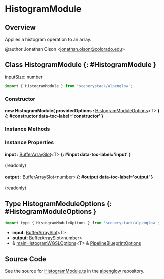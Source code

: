 # HistogramModule

## Overview

Applies a histogram operation to an array.

@author Jonathan Olson &lt;jonathan.olson@colorado.edu&gt;

## Class HistogramModule {: #HistogramModule }


inputSize: number

```js
import { HistogramModule } from 'scenerystack/alpenglow';
```
### Constructor

#### new HistogramModule( providedOptions : <span style="font-weight: 400;">[HistogramModuleOptions](../alpenglow/HistogramModule.md#HistogramModuleOptions)&lt;T&gt;</span> ) {: #constructor data-toc-label='constructor' }

### Instance Methods



### Instance Properties

#### input : <span style="font-weight: 400;">[BufferArraySlot](../alpenglow/BufferArraySlot.md)&lt;T&gt;</span> {: #input data-toc-label='input' }

(readonly)

#### output : <span style="font-weight: 400;">[BufferArraySlot](../alpenglow/BufferArraySlot.md)&lt;<span style="color: hsla(calc(var(--md-hue) + 180deg),80%,40%,1);">number</span>&gt;</span> {: #output data-toc-label='output' }

(readonly)



## Type HistogramModuleOptions {: #HistogramModuleOptions }


```js
import type { HistogramModuleOptions } from 'scenerystack/alpenglow';
```
- **input**: [BufferArraySlot](../alpenglow/BufferArraySlot.md)&lt;T&gt;
- **output**: [BufferArraySlot](../alpenglow/BufferArraySlot.md)&lt;<span style="color: hsla(calc(var(--md-hue) + 180deg),80%,40%,1);">number</span>&gt;
- &amp; [mainHistogramWGSLOptions](../alpenglow/mainHistogramWGSL.md#mainHistogramWGSLOptions)&lt;T&gt; &amp; [PipelineBlueprintOptions](../alpenglow/PipelineBlueprint.md#PipelineBlueprintOptions)




## Source Code

See the source for [HistogramModule.ts](https://github.com/phetsims/alpenglow/blob/main/js/webgpu/modules/gpu/HistogramModule.ts) in the [alpenglow](https://github.com/phetsims/alpenglow) repository.
